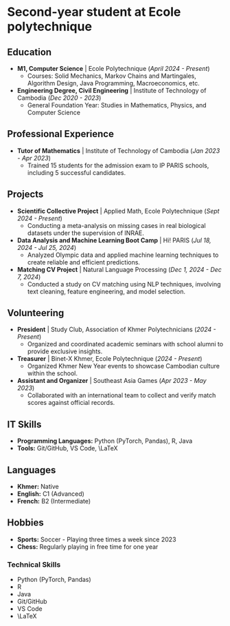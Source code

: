 # Second-year student at Ecole polytechnique



## Education
- **M1, Computer Science** | Ecole Polytechnique (_April 2024 - Present_)
  - Courses: Solid Mechanics, Markov Chains and Martingales, Algorithm Design, Java Programming, Macroeconomics, etc.
- **Engineering Degree, Civil Engineering** | Institute of Technology of Cambodia (_Dec 2020 - 2023_)
  - General Foundation Year: Studies in Mathematics, Physics, and Computer Science

## Professional Experience
- **Tutor of Mathematics** | Institute of Technology of Cambodia (_Jan 2023 - Apr 2023_)
  - Trained 15 students for the admission exam to IP PARIS schools, including 5 successful candidates.

## Projects
- **Scientific Collective Project** | Applied Math, Ecole Polytechnique (_Sept 2024 - Present_)
  - Conducting a meta-analysis on missing cases in real biological datasets under the supervision of INRAE.
- **Data Analysis and Machine Learning Boot Camp** | Hi! PARIS (_Jul 18, 2024 - Jul 25, 2024_)
  - Analyzed Olympic data and applied machine learning techniques to create reliable and efficient predictions.
- **Matching CV Project** | Natural Language Processing (_Dec 1, 2024 - Dec 7, 2024_)
  - Conducted a study on CV matching using NLP techniques, involving text cleaning, feature engineering, and model selection.

## Volunteering
- **President** | Study Club, Association of Khmer Polytechnicians (_2024 - Present_)
  - Organized and coordinated academic seminars with school alumni to provide exclusive insights.
- **Treasurer** | Binet-X Khmer, Ecole Polytechnique (_2024 - Present_)
  - Organized Khmer New Year events to showcase Cambodian culture within the school.
- **Assistant and Organizer** | Southeast Asia Games (_Apr 2023 - May 2023_)
  - Collaborated with an international team to collect and verify match scores against official records.

## IT Skills
- **Programming Languages:** Python (PyTorch, Pandas), R, Java  
- **Tools:** Git/GitHub, VS Code, \LaTeX

## Languages
- **Khmer:** Native  
- **English:** C1 (Advanced)  
- **French:** B2 (Intermediate)

## Hobbies
- **Sports:** Soccer - Playing three times a week since 2023  
- **Chess:** Regularly playing in free time for one year

### Technical Skills
- Python (PyTorch, Pandas)
- R
- Java
- Git/GitHub
- VS Code
- \LaTeX










